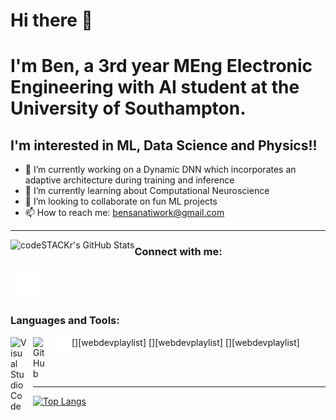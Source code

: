 # Hi there 👋<br />
# I'm Ben, a 3rd year MEng Electronic Engineering with AI student at the University of Southampton. 

## I'm interested in ML, Data Science and Physics!!
- 🔭 I’m currently working on a Dynamic DNN which incorporates an adaptive architecture during training and inference 
- 🌱 I’m currently learning about Computational Neuroscience
- 👯 I’m looking to collaborate on fun ML projects
- 📫 How to reach me: bensanatiwork@gmail.com

---

<img align="left" alt="codeSTACKr's GitHub Stats" src="https://github-readme-stats.vercel.app/api?username=ben-sanati&count_private=true&show_icons=true&theme=radical&hide_border=false" />

### Connect with me:

[![LinkedIn](./img/linkedin-dark.svg)](https://www.linkedin.com/in/benjamin-sanati)

### Languages and Tools:

[<img align="left" alt="Visual Studio Code" width="26px" src="https://cdn.jsdelivr.net/gh/devicons/devicon/icons/vscode/vscode-original.svg" style="padding-right:10px;" />][webdevplaylist]
[<img align="left" alt="GitHub" width="26px" src="https://user-images.githubusercontent.com/3369400/139447912-e0f43f33-6d9f-45f8-be46-2df5bbc91289.png" style="padding-right:10px;" />][webdevplaylist]
[<img align="left" alt="Terminal" width="26px" src="./img/terminal-dark.svg" />][webdevplaylist]

<br />
<br />

---

[![Top Langs](https://github-readme-stats.vercel.app/api/top-langs/?username=ben-sanati&layout=compact)](https://github.com/anuraghazra/github-readme-stats)